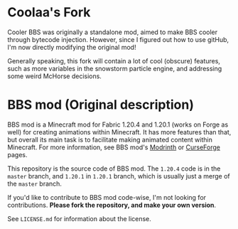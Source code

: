 # Coolaa's Fork

Cooler BBS was originally a standalone mod, aimed to make BBS cooler through bytecode injection. However, since I figured out how to use gitHub, I'm now directly modifying the original mod!

Generally speaking, this fork will contain a lot of cool (obscure) features, such as more variables in the snowstorm particle engine, and addressing some weird McHorse decisions.


# BBS mod (Original description)

BBS mod is a Minecraft mod for Fabric 1.20.4 and 1.20.1 (works on Forge as well) for creating animations within Minecraft. It has more features than that, but overall its main task is to facilitate making animated content within Minecraft. For more information, see BBS mod's [Modrinth](https://modrinth.com/mod/bbs-mod/) or [CurseForge](https://www.curseforge.com/minecraft/mc-mods/bbs-mod) pages.

This repository is the source code of BBS mod. The `1.20.4` code is in the `master` branch, and `1.20.1` in `1.20.1` branch, which is usually just a merge of the `master` branch.

If you'd like to contribute to BBS mod code-wise, I'm not looking for contributions. **Please fork the repository, and make your own version**.

See `LICENSE.md` for information about the license.